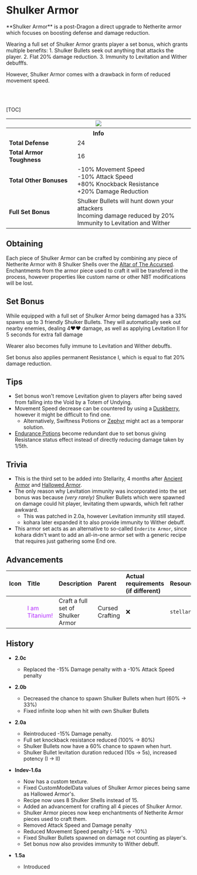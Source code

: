 # Shulker Armor
<div class="result kohara-infobox-grid" markdown>
<div markdown class="kohara-infobox-text">
**Shulker Armor** is a post-Dragon a direct upgrade to <i class="icon-minecraft icon-minecraft-netherite-chestplate"></i>Netherite armor which focuses on boosting defense and damage reduction.

Wearing a full set of Shulker Armor grants player a set bonus, which grants multiple benefits:
	1. Shulker Bullets seek out anything that attacks the player.
	2. Flat 20% damage reduction.
	3. Immunity to Levitation and Wither debufffs.

However, Shulker Armor comes with a drawback in form of reduced movement speed.

<br><br>

[TOC]

</div>
<div class="kohara-infobox-table">
  	<table id="kohara-infobox--item" markdown>
		<tr>
			<th colspan="2" class="kohara-infobox--top-image"><img src="../../../assets/armor/shulker/full.png" style="height: auto; image-rendering: auto;"></th>
		</tr>
		<tr>
			<th colspan="2">Info</th>
		</tr>
		<tr>
			<td><b>Total Defense</b></td>
			<td>24</td>
		</tr>
		<tr>
			<td><b>Total Armor Toughness</b></td>
			<td>16</td>
		</tr>
		<tr>
			<td><b>Total Other Bonuses</b></td>
			<td>
				-10% Movement Speed
				<br>
				-10% Attack Speed
				<br>
				+80% Knockback Resistance
				<br>
				+20% Damage Reduction
			</td>
		</tr>
		<tr>
			<td><b>Full Set Bonus</b></td>
			<td>
				Shulker Bullets will hunt down your attackers
				<br>
				Incoming damage reduced by 20%
				<br>
				Immunity to Levitation and Wither
			</td>
		</tr>
	</table>
</div>
</div>

## Obtaining
Each piece of Shulker Armor can be crafted by combining any piece of <i class="icon-minecraft icon-minecraft-netherite-chestplate"></i>Netherite Armor with 8 <i class="icon-minecraft icon-minecraft-shulker-shell"></i>Shulker Shells over the [Altar of The Accursed](../../mechanics/altar_of_the_accursed.md). Enchantments from the armor piece used to craft it will be transfered in the process, however properties like custom name or other NBT modifications will be lost.

## Set Bonus
While equipped with a full set of Shulker Armor being damaged has a 33% spawns up to 3 friendly Shulker Bullets. They will automatically seek out nearby enemies, dealing 4:heart::heart: damage, as well as applying Levitation II for 5 seconds for extra fall damage

Wearer also becomes fully immune to Levitation and Wither debuffs.

Set bonus also applies permanent Resistance I, which is equal to flat 20% damage reduction.

## Tips
- Set bonus won't remove Levitation given to players after being saved from falling into the Void by a <i class="icon-minecraft icon-minecraft-totem-of-undying"></i>Totem of Undying.
- Movement Speed decrease can be countered by using a <i class="icon-stellarity icon-stellarity-duskberry"></i>[Duskberry](../trinkets/duskberry.md), however it might be difficult to find one.
    - Alternatively, Swiftness Potions or [Zephyr](../zephyr.md) might act as a temporar solution.
- [Endurance Potions](../other/potions.md#endurance_potion) become redundant due to set bonus giving Resistance status effect instead of directly reducing damage taken by 1/5th.

## Trivia
- This is the third set to be added into Stellarity, 4 months after <i class="icon-stellarity icon-stellarity-ancient-armor"></i>[Ancient Armor](ancient_armor.md) and <i class="icon-stellarity icon-stellarity-hallowed-armor"></i>[Hallowed Armor](hallowed_armor.md).
- The only reason why Levitation immunity was incorporated into the set bonus was because *(very rarely)* Shulker Bullets which were spawned on damage could hit player, levitating them upwards, which felt rather awkward.
    - This was patched in 2.0a, however Levitation immunity still stayed.
    - kohara later expanded it to also provide immunity to Wither debuff.
- This armor set acts as an alternative to so-called `Enderite Armor`, since kohara didn't want to add an all-in-one armor set with a generic recipe that requires just gathering some End ore.

## Advancements
| Icon | Title | Description | Parent | Actual requirements (if different) | Resource Location |
| :--- | :--- | :--- | :--- | :--- | :--- |
| <div class="adv-div"><i class="adv adv-challenge"></i><i class="icon-adv icon-stellarity icon-stellarity-shulker-armor"></i></div> | <span style="color: #B533FF;">I am Titanium!</span> | Craft a full set of Shulker Armor | Cursed Crafting | :x: | `stellarity:aota/craft_shulker_armor` |

## History
- **2.0c**
	- Replaced the -15% Damage penalty with a -10% Attack Speed penalty
- **2.0b**
    - Decreased the chance to spawn Shulker Bullets when hurt (60% -> 33%)
    - Fixed infinite loop when hit with own Shulker Bullets
- **2.0a**
    - Reintroduced -15% Damage penalty.
    - Full set knockback resistance reduced (100% -> 80%)
    - Shulker Bullets now have a 60% chance to spawn when hurt.
    - Shulker Bullet levitation duration reduced (10s -> 5s), increased potency (I -> II)
- **Indev-1.6a**
	- Now has a custom texture.
	- Fixed CustomModelData values of Shulker Armor pieces being same as <i class="icon-stellarity icon-stellarity-hallowed-armor"></i>Hallowed Armor's.
	- Recipe now uses 8 <i class="icon-minecraft icon-minecraft-shulker-shell"></i>Shulker Shells instead of 15.
	- Added an advancement for crafting all 4 pieces of  <i class="icon-stellarity icon-stellarity-shulker-armor"></i>Shulker Armor.
	- Shulker Armor pieces now keep enchantments of Netherite Armor pieces used to craft them.
    - Removed Attack Speed and Damage penalty
	- Reduced Movement Speed penalty (-14% -> -10%)
	- Fixed Shulker Bullets spawned on damage not counting as player's.
	- Set bonus now also provides immunity to Wither debuff.

- **1.5a**
	- Introduced
  
[^1]: Upcoming JE 1.20
